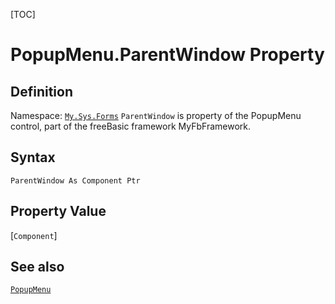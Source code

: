 [TOC]
# PopupMenu.ParentWindow Property

## Definition
Namespace: [`My.Sys.Forms`](My.Sys.Forms.md)
`ParentWindow` is property of the PopupMenu control, part of the freeBasic framework MyFbFramework.
## Syntax
```freeBasic
ParentWindow As Component Ptr
```
## Property Value
[`Component`]
## See also
[`PopupMenu`](PopupMenu.md)
